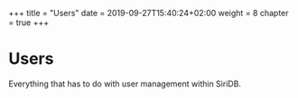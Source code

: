 +++
title = "Users"
date = 2019-09-27T15:40:24+02:00
weight = 8
chapter = true
+++

# Users

Everything that has to do with user management within SiriDB.
